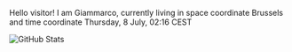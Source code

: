 Hello visitor! I am Giammarco, currently living in space coordinate Brussels and time coordinate Thursday, 8 July, 02:16 CEST

![GitHub Stats](https://github-readme-stats.vercel.app/api?username=grcasanova)
